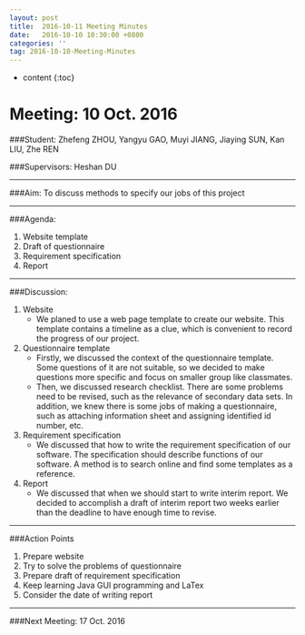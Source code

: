 ```yaml
---
layout: post
title:  2016-10-11 Meeting Minutes
date:   2016-10-10 10:30:00 +0800
categories: ''
tag: 2016-10-10-Meeting-Minutes
---
```


* content
{:toc}


# Meeting: 10 Oct. 2016###Student: 
Zhefeng ZHOU, Yangyu GAO, Muyi JIANG, Jiaying SUN, Kan LIU, Zhe REN

###Supervisors: 
Heshan DU---###Aim: To discuss methods to specify our jobs of this project

---
###Agenda: 1.	Website template2.	Draft of questionnaire3.	Requirement specification4.	Report---
###Discussion:1. Website	* We planed to use a web page template to create our website. This template contains a timeline as a clue, which is convenient to record the progress of our project.2. Questionnaire template	* Firstly, we discussed the context of the questionnaire template. Some questions of it are not suitable, so we decided to make questions more specific and focus on smaller group like classmates.  	* Then, we discussed research checklist. There are some problems need to be revised, such as the relevance of secondary data sets. In addition, we knew there is some jobs of making a questionnaire, such as attaching information sheet and assigning identified id number, etc.3. Requirement specification	* We discussed that how to write the requirement specification of our software. The specification should describe functions of our software. A method is to search online and find some templates as a reference.4. Report	* We discussed that when we should start to write interim report. We decided to accomplish a draft of interim report two weeks earlier than the deadline to have enough time to revise.

---
###Action Points1.	Prepare website2.	Try to solve the problems of questionnaire3.	Prepare draft of requirement specification4.	Keep learning Java GUI programming and LaTex5.	Consider the date of writing report	
---
	 ###Next Meeting: 17 Oct. 2016   

